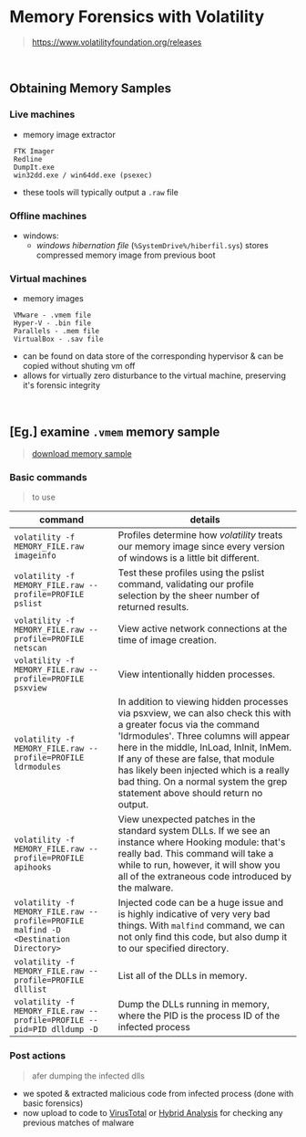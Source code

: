 # Memory Forensics with Volatility
> https://www.volatilityfoundation.org/releases

<br>

## Obtaining Memory Samples

### Live machines
- memory image extractor
```
 FTK Imager
 Redline
 DumpIt.exe
 win32dd.exe / win64dd.exe (psexec)
```
- these tools will typically output a `.raw` file

### Offline machines
- windows:
  - _windows hibernation file_ (`%SystemDrive%/hiberfil.sys`) stores compressed memory image from previous boot

### Virtual machines
- memory images
```
 VMware - .vmem file
 Hyper-V - .bin file
 Parallels - .mem file
 VirtualBox - .sav file
```
- can be found on data store of the corresponding hypervisor & can be copied without shuting vm off
- allows for virtually zero disturbance to the virtual machine, preserving it's forensic integrity


<br>

## [Eg.] examine `.vmem` memory sample
> [download memory sample](https://github.com/Divinemonk/memory_forensics_with_volatility/releases/download/mem_sample/cridexmemdump.zip)

### Basic commands 
> to use

|command|details|
|---|---|
|`volatility -f MEMORY_FILE.raw imageinfo`|Profiles determine how _volatility_ treats our memory image since every version of windows is a little bit different.|
|`volatility -f MEMORY_FILE.raw --profile=PROFILE pslist`|Test these profiles using the pslist command, validating our profile selection by the sheer number of returned results.|
|`volatility -f MEMORY_FILE.raw --profile=PROFILE netscan`|View active network connections at the time of image creation.|
|`volatility -f MEMORY_FILE.raw --profile=PROFILE psxview`|View intentionally hidden processes.|
|`volatility -f MEMORY_FILE.raw --profile=PROFILE ldrmodules`|In addition to viewing hidden processes via psxview, we can also check this with a greater focus via the command 'ldrmodules'. Three columns will appear here in the middle, InLoad, InInit, InMem. If any of these are false, that module has likely been injected which is a really bad thing. On a normal system the grep statement above should return no output.|
|`volatility -f MEMORY_FILE.raw --profile=PROFILE apihooks`|View unexpected patches in the standard system DLLs. If we see an instance where Hooking module: <unknown> that's really bad. This command will take a while to run, however, it will show you all of the extraneous code introduced by the malware.|
|`volatility -f MEMORY_FILE.raw --profile=PROFILE malfind -D <Destination Directory>`|Injected code can be a huge issue and is highly indicative of very very bad things. With `malfind` command, we can not only find this code, but also dump it to our specified directory.|
|`volatility -f MEMORY_FILE.raw --profile=PROFILE dlllist`|List all of the DLLs in memory.|
|`volatility -f MEMORY_FILE.raw --profile=PROFILE --pid=PID dlldump -D`|Dump the DLLs running in memory, where the PID is the process ID of the infected process|


### Post actions 
> afer dumping the infected dlls
- we spoted & extracted malicious code from infected process (done with basic forensics)
- now upload to code to [VirusTotal](https://www.virustotal.com/gui/home/upload) or [Hybrid Analysis](https://www.hybrid-analysis.com/) for checking any previous matches of malware

